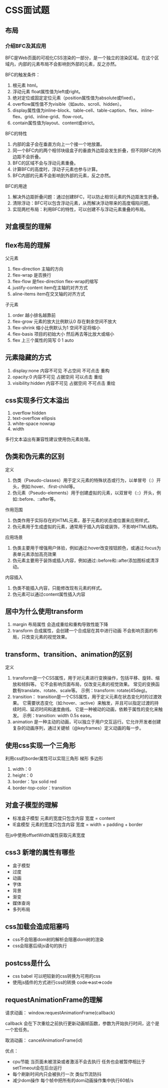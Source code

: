 # CSS面试题

## 布局

### 介绍BFC及其应用
BFC是Web页面的可视化CSS渲染的一部分，是一个独立的渲染区域。在这个区域内，内部的元素布局不会影响到外部的元素，反之亦然。

BFC的触发条件：
1. 根元素 html。
2. 浮动元素 float属性值为left或right。
3. 绝对定位或固定定位元素（position属性值为absolute或fixed）。
4. overflow属性值不为visible（如auto、scroll、hidden）。
5. display属性值为inline-block、table-cell、table-caption、flex、inline-flex、grid、inline-grid、flow-root。
6. contain属性值为layout、content或strict。

BFC的特性
1. 内部的盒子会在垂直方向上一个接一个地放置。
2. 同一个BFC内的两个相邻块级盒子的垂直外边距会发生折叠，但不同BFC的外边距不会折叠。
3. BFC的区域不会与浮动元素重叠。
4. 计算BFC的高度时，浮动子元素也参与计算。
5. BFC内部的元素不会影响到外部的元素，反之亦然。

BFC的用途
1. 解决外边距折叠问题：通过创建BFC，可以防止相邻元素的外边距发生折叠。
2. 清除浮动：BFC可以包含浮动元素，从而解决浮动带来的高度塌陷问题。
3. 实现两栏布局：利用BFC的特性，可以创建不与浮动元素重叠的布局。


## 对盒模型的理解


## flex布局的理解

父元素
1. flex-direction 主轴的方向
2. flex-wrap 是否换行
3. flex-flow 是flex-direction flex-wrap的缩写
4. justify-content item在主轴的对齐方式
5. aline-items item在交叉轴的对齐方式

子元素
1. order 越小排名越靠前
2. flex-grow 元素的放大比例默认0 存在剩余空间不放大
3. flex-shrink 缩小比例默认为1 空间不足将缩小
4. flex-basis 项目的初始大小 然后再去等比放大或缩小
5. flex 上三个属性的简写 0 1 auto

## 元素隐藏的方式

1. display:none 内容不可见 不占空间 不可点击 重构
2. opacity:0 内容不可见 占据空间 可以点击 重绘
3. visibility:hidden 内容不可见 占据空间 不可点击 重绘

## css实现多行文本溢出

1. overflow hidden
2. text-overflow ellipsis
3. white-space nowrap
4. width 

多行文本溢出有兼容性建议使用伪元素处理。

## 伪类和伪元素的区别
定义
1. 伪类（Pseudo-classes）用于定义元素的特殊状态或行为，以单冒号（:）开头，例如:hover、:first-child等。
2. 伪元素（Pseudo-elements）用于创建虚拟的元素，以双冒号（::）开头，例如::before、::after等。

作用范围
1. 伪类作用于实际存在的HTML元素，基于元素的状态或位置来应用样式。
2. 伪元素用于生成虚拟的元素，通常用于插入内容或装饰，不影响HTML结构。

应用场景
1. 伪类主要用于增强用户体验，例如通过:hover改变按钮颜色，或通过:focus为表单元素添加高亮效果
2. 伪元素主要用于装饰或插入内容，例如通过::before和::after添加图标或清浮动。

内容插入
1. 伪类不能插入内容，只能修改现有元素的样式。
2. 伪元素可以通过content属性插入内容

## 居中为什么使用transform

1. margin 布局属性 会造成重绘和重构导致性能下降
2. transform 合成属性，会创建一个合成层在其中进行动画 不会影响页面的布局，只改变元素的视觉效果。


## transform、transition、animation的区别

定义
1. transform是一个CSS属性，用于对元素进行变换操作，包括平移、旋转、缩放和倾斜等。
   它不会影响页面布局，仅改变元素的视觉效果。
   常见的变换函数有translate、rotate、scale等。
   示例：transform: rotate(45deg)。
2. transition：
   transition是一个CSS属性，用于定义元素在状态变化时的过渡效果。
   它需要状态变化（如:hover、:active）来触发，并且可以指定过渡的持续时间、延迟时间和速度曲线。
   它是一种被动的动画，依赖于属性的变化来触发。
   示例：transition: width 0.5s ease。
3. animation 是一种主动的动画，可以独立于用户交互运行。它允许开发者创建复杂的动画序列，通过关键帧（@keyframes）定义动画的每一步。


## 使用css实现一个三角形

利用css的border属性可以实现三角形 梯形 多边形

1. width：0
2. height：0
3. border：1px solid red
4. border-top-color：transition

## 对盒子模型的理解

- 标准盒子模型 元素的宽度只包含内容 宽度 = content
- IE盒模型 元素的宽度只包含内容 宽度 = width + padding + border

在js中使用offsetWidth属性获取元素宽度


## css3 新增的属性有哪些

- 盒子模型
- 过度
- 动画
- 字体
- 背景
- 渐变
- 媒体查询
- 多列布局

## css加载会造成阻塞吗

- css不会阻塞dom树的解析会阻塞dom树的渲染
- css会阻塞后续js语句的执行


## postcss是什么

- css babel 可以吧较新的css转换为可用的css
- 使用js插件的方式进行css的转换 code=>ast=>code

## requestAnimationFrame的理解

请求动画：
window.requestAnimationFrame(callback)

callback 会在下次重绘之前执行更新动画帧函数，参数为开始执行时间，这个是一个宏任务。

取消动画：
cancelAnimationFrame(id)

优点：
- cpu节能 当页面未被渲染或者激活不会去执行 任务也会被暂停相比于setTimeout会在后台运行
- 每个刷新时间内只会被执行一次 类似节流防抖
- 减少dom操作 每个帧中把所有的dom动画操作集中执行60帧/s
